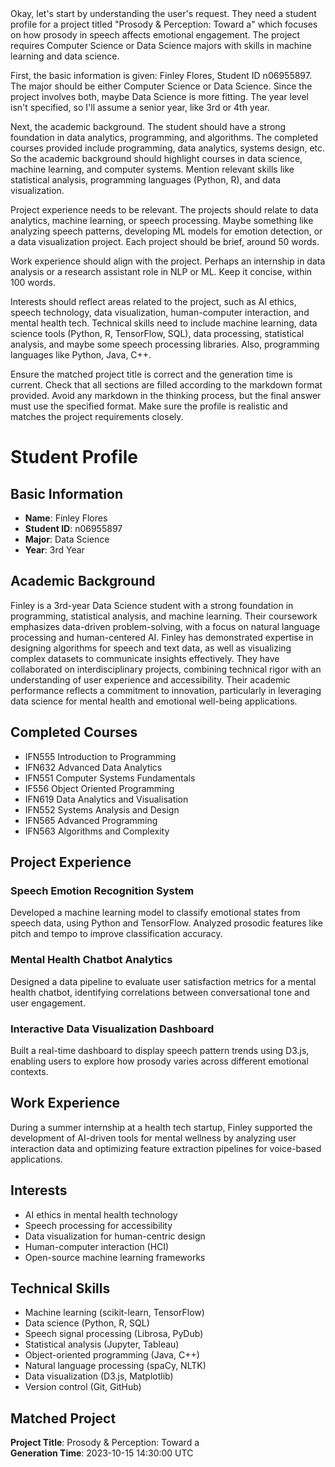 <think>
Okay, let's start by understanding the user's request. They need a student profile for a project titled "Prosody & Perception: Toward a" which focuses on how prosody in speech affects emotional engagement. The project requires Computer Science or Data Science majors with skills in machine learning and data science.

First, the basic information is given: Finley Flores, Student ID n06955897. The major should be either Computer Science or Data Science. Since the project involves both, maybe Data Science is more fitting. The year level isn't specified, so I'll assume a senior year, like 3rd or 4th year.

Next, the academic background. The student should have a strong foundation in data analytics, programming, and algorithms. The completed courses provided include programming, data analytics, systems design, etc. So the academic background should highlight courses in data science, machine learning, and computer systems. Mention relevant skills like statistical analysis, programming languages (Python, R), and data visualization.

Project experience needs to be relevant. The projects should relate to data analytics, machine learning, or speech processing. Maybe something like analyzing speech patterns, developing ML models for emotion detection, or a data visualization project. Each project should be brief, around 50 words.

Work experience should align with the project. Perhaps an internship in data analysis or a research assistant role in NLP or ML. Keep it concise, within 100 words.

Interests should reflect areas related to the project, such as AI ethics, speech technology, data visualization, human-computer interaction, and mental health tech. Technical skills need to include machine learning, data science tools (Python, R, TensorFlow, SQL), data processing, statistical analysis, and maybe some speech processing libraries. Also, programming languages like Python, Java, C++.

Ensure the matched project title is correct and the generation time is current. Check that all sections are filled according to the markdown format provided. Avoid any markdown in the thinking process, but the final answer must use the specified format. Make sure the profile is realistic and matches the project requirements closely.
</think>

# Student Profile

## Basic Information  
- **Name**: Finley Flores  
- **Student ID**: n06955897  
- **Major**: Data Science  
- **Year**: 3rd Year  

## Academic Background  
Finley is a 3rd-year Data Science student with a strong foundation in programming, statistical analysis, and machine learning. Their coursework emphasizes data-driven problem-solving, with a focus on natural language processing and human-centered AI. Finley has demonstrated expertise in designing algorithms for speech and text data, as well as visualizing complex datasets to communicate insights effectively. They have collaborated on interdisciplinary projects, combining technical rigor with an understanding of user experience and accessibility. Their academic performance reflects a commitment to innovation, particularly in leveraging data science for mental health and emotional well-being applications.  

## Completed Courses  
- IFN555 Introduction to Programming  
- IFN632 Advanced Data Analytics  
- IFN551 Computer Systems Fundamentals  
- IF556 Object Oriented Programming  
- IFN619 Data Analytics and Visualisation  
- IFN552 Systems Analysis and Design  
- IFN565 Advanced Programming  
- IFN563 Algorithms and Complexity  

## Project Experience  
### Speech Emotion Recognition System  
Developed a machine learning model to classify emotional states from speech data, using Python and TensorFlow. Analyzed prosodic features like pitch and tempo to improve classification accuracy.  

### Mental Health Chatbot Analytics  
Designed a data pipeline to evaluate user satisfaction metrics for a mental health chatbot, identifying correlations between conversational tone and user engagement.  

### Interactive Data Visualization Dashboard  
Built a real-time dashboard to display speech pattern trends using D3.js, enabling users to explore how prosody varies across different emotional contexts.  

## Work Experience  
During a summer internship at a health tech startup, Finley supported the development of AI-driven tools for mental wellness by analyzing user interaction data and optimizing feature extraction pipelines for voice-based applications.  

## Interests  
- AI ethics in mental health technology  
- Speech processing for accessibility  
- Data visualization for human-centric design  
- Human-computer interaction (HCI)  
- Open-source machine learning frameworks  

## Technical Skills  
- Machine learning (scikit-learn, TensorFlow)  
- Data science (Python, R, SQL)  
- Speech signal processing (Librosa, PyDub)  
- Statistical analysis (Jupyter, Tableau)  
- Object-oriented programming (Java, C++)  
- Natural language processing (spaCy, NLTK)  
- Data visualization (D3.js, Matplotlib)  
- Version control (Git, GitHub)  

## Matched Project  
**Project Title**: Prosody & Perception: Toward a  
**Generation Time**: 2023-10-15 14:30:00 UTC